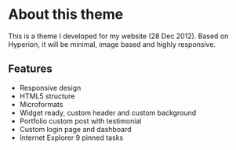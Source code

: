 # About this theme

This is a theme I developed for my website (28 Dec 2012). Based on Hyperion, it will be minimal, image based and highly responsive.

## Features

* Responsive design
* HTML5 structure
* Microformats
* Widget ready, custom header and custom background
* Portfolio custom post with testimonial
* Custom login page and dashboard
* Internet Explorer 9 pinned tasks